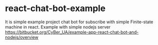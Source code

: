 # react-chat-bot-example
It is simple example project chat bot for subscribe with simple Finite-state machine in react.
Example with simple nodejs server https://bitbucket.org/CyBer_UA/example-app-react-chat-bot-and-nodejs/overview
